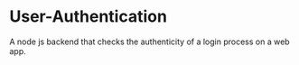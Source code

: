 # User-Authentication
A node js backend that checks the authenticity of a login process on a web app. 
